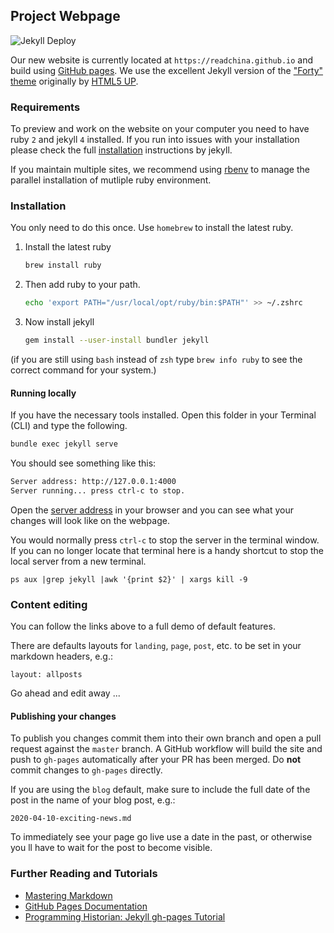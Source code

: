 ## Project Webpage
![Jekyll Deploy](https://github.com/duncdrum/forty-jekyll-theme/workflows/Jekyll%20Deploy/badge.svg)

Our new website is currently located at `https://readchina.github.io` and build using [GitHub pages](https://pages.github.com). We use the excellent Jekyll version of the ["Forty" theme](https://github.com/andrewbanchich/forty-jekyll-theme) originally by [HTML5 UP](https://html5up.net/).  

### Requirements
To preview and work on the website on your computer you need to have ruby `2` and jekyll `4` installed. If you run into issues with your installation please check the full [installation](https://jekyllrb.com/docs/installation/macos/) instructions by jekyll.

If you maintain multiple sites, we recommend using [rbenv](https://github.com/rbenv/rbenv) to manage the parallel installation of mutliple ruby environment. 

### Installation
You only need to do this once. Use `homebrew` to install the latest ruby.
1.  Install the latest ruby
    ```zsh
    brew install ruby
    ```
1.  Then add ruby to your path.
    ```zsh
    echo 'export PATH="/usr/local/opt/ruby/bin:$PATH"' >> ~/.zshrc
    ```
1.  Now install jekyll
    ```zsh
    gem install --user-install bundler jekyll
    ```

(if you are still using `bash` instead of `zsh` type `brew info ruby` to see the correct command for your system.)

#### Running locally
If you have the necessary tools installed. Open this folder in your Terminal (CLI) and type the following.

```zsh
bundle exec jekyll serve
```

You should see something like this:

```zsh
Server address: http://127.0.0.1:4000
Server running... press ctrl-c to stop.
```

Open the [server address](http://127.0.0.1:4000) in your browser and you can see what your changes will look like on the webpage.

You would normally press `ctrl-c` to stop the server in the terminal window. If you can no longer locate that terminal here is a handy shortcut to stop the local server from a new terminal.
```
ps aux |grep jekyll |awk '{print $2}' | xargs kill -9
```

### Content editing
You can follow the links above to a full demo of default features.

There are defaults layouts for `landing`, `page`, `post`, etc.  to be set in your markdown headers, e.g.:

```
layout: allposts
```

Go ahead and edit away ...

#### Publishing your changes
To publish you changes commit them into their own branch and open a pull request against the `master` branch. A GitHub workflow will build the site and push to `gh-pages` automatically after your PR has been merged. Do **not** commit changes to `gh-pages` directly.

If you are using the `blog` default, make sure to include the full date of the post in the name of your blog post, e.g.:

```
2020-04-10-exciting-news.md
```

To immediately see your page go live use a date in the past, or otherwise you ll have to wait for the post to become visible.

### Further Reading and Tutorials
-   [Mastering Markdown](https://guides.github.com/features/mastering-markdown/)
-   [GitHub Pages Documentation](https://help.github.com/en/github/working-with-github-pages)
-   [Programming Historian: Jekyll gh-pages Tutorial](https://programminghistorian.org/en/lessons/building-static-sites-with-jekyll-github-pages)
